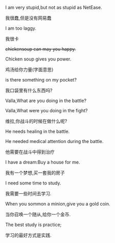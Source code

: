 I am very stupid,but not as stupid as NetEase.

我很蠢,但是没有网易蠢

I am too laggy.

我很卡

~~chickensoup can may you happy.~~

Chicken soup gives you power.

鸡汤给你力量(字面意思)

is there something on my pocket?

我口袋里有什么东西吗?

Valla,What are you doing in the battle?

Valla,What were you doing in the fight?

维拉,你战斗的时候在做什么呢?

He needs healing in the battle.

He needed medical attention during the battle.

他需要在战斗中得到治疗

I have a dream:Buy a house for me.

我有一个梦想,买一套我的房子

I need some time to study.

我需要一些时间去学习.

When you sommon a minion,give you a gold coin.

当你召唤一个随从,给你一个金币.

The best study is practice;

学习的最好方式是实践.
